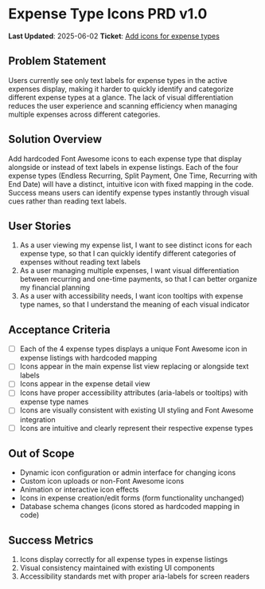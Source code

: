 # Expense Type Icons PRD v1.0

**Last Updated**: 2025-06-02
**Ticket**: [Add icons for expense types](https://github.com/MarcinOrlowski/pyggy-expense-tracker/issues/25)

## Problem Statement

Users currently see only text labels for expense types in the active expenses display, making it harder to quickly identify and categorize different expense types at a glance. The lack of visual differentiation reduces the user experience and scanning efficiency when managing multiple expenses across different categories.

## Solution Overview

Add hardcoded Font Awesome icons to each expense type that display alongside or instead of text labels in expense listings. Each of the four expense types (Endless Recurring, Split Payment, One Time, Recurring with End Date) will have a distinct, intuitive icon with fixed mapping in the code. Success means users can identify expense types instantly through visual cues rather than reading text labels.

## User Stories

1. As a user viewing my expense list, I want to see distinct icons for each expense type, so that I can quickly identify different categories of expenses without reading text labels
2. As a user managing multiple expenses, I want visual differentiation between recurring and one-time payments, so that I can better organize my financial planning
3. As a user with accessibility needs, I want icon tooltips with expense type names, so that I understand the meaning of each visual indicator

## Acceptance Criteria

- [ ] Each of the 4 expense types displays a unique Font Awesome icon in expense listings with hardcoded mapping
- [ ] Icons appear in the main expense list view replacing or alongside text labels
- [ ] Icons appear in the expense detail view
- [ ] Icons have proper accessibility attributes (aria-labels or tooltips) with expense type names
- [ ] Icons are visually consistent with existing UI styling and Font Awesome integration
- [ ] Icons are intuitive and clearly represent their respective expense types

## Out of Scope

- Dynamic icon configuration or admin interface for changing icons
- Custom icon uploads or non-Font Awesome icons
- Animation or interactive icon effects
- Icons in expense creation/edit forms (form functionality unchanged)
- Database schema changes (icons stored as hardcoded mapping in code)

## Success Metrics

1. Icons display correctly for all expense types in expense listings
2. Visual consistency maintained with existing UI components
3. Accessibility standards met with proper aria-labels for screen readers
